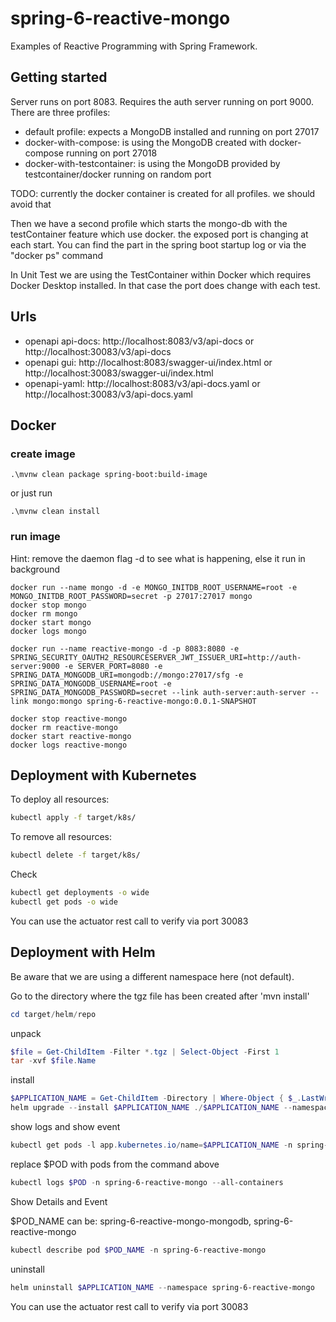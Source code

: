 # spring-6-reactive-mongo
Examples of Reactive Programming with Spring Framework.

## Getting started
Server runs on port 8083. Requires the auth server running on port 9000.
There are three profiles:
* default profile: expects a MongoDB installed and running on port 27017
* docker-with-compose: is using the MongoDB created with docker-compose running on port 27018
* docker-with-testcontainer: is using the MongoDB provided by testcontainer/docker running on random port

TODO: currently the docker container is created for all profiles. we should avoid that

Then we have a second profile which starts the mongo-db with the testContainer feature which use docker. the exposed port is changing at each start.
You can find the part in the spring boot startup log or via the "docker ps" command

In Unit Test we are using the TestContainer within Docker which requires Docker Desktop installed. In that case the port does change with each test.

## Urls

- openapi api-docs: http://localhost:8083/v3/api-docs or http://localhost:30083/v3/api-docs
- openapi gui: http://localhost:8083/swagger-ui/index.html or http://localhost:30083/swagger-ui/index.html
- openapi-yaml: http://localhost:8083/v3/api-docs.yaml or http://localhost:30083/v3/api-docs.yaml

## Docker

### create image
```shell
.\mvnw clean package spring-boot:build-image
```
or just run
```shell
.\mvnw clean install
```

### run image

Hint: remove the daemon flag -d to see what is happening, else it run in background

```shell
docker run --name mongo -d -e MONGO_INITDB_ROOT_USERNAME=root -e MONGO_INITDB_ROOT_PASSWORD=secret -p 27017:27017 mongo 
docker stop mongo
docker rm mongo
docker start mongo
docker logs mongo

docker run --name reactive-mongo -d -p 8083:8080 -e SPRING_SECURITY_OAUTH2_RESOURCESERVER_JWT_ISSUER_URI=http://auth-server:9000 -e SERVER_PORT=8080 -e SPRING_DATA_MONGODB_URI=mongodb://mongo:27017/sfg -e SPRING_DATA_MONGODB_USERNAME=root -e SPRING_DATA_MONGODB_PASSWORD=secret --link auth-server:auth-server --link mongo:mongo spring-6-reactive-mongo:0.0.1-SNAPSHOT
 
docker stop reactive-mongo
docker rm reactive-mongo
docker start reactive-mongo
docker logs reactive-mongo
```

## Deployment with Kubernetes

To deploy all resources:
```bash
kubectl apply -f target/k8s/
```

To remove all resources:
```bash
kubectl delete -f target/k8s/
```

Check
```bash
kubectl get deployments -o wide
kubectl get pods -o wide
```

You can use the actuator rest call to verify via port 30083

## Deployment with Helm

Be aware that we are using a different namespace here (not default).

Go to the directory where the tgz file has been created after 'mvn install'
```powershell
cd target/helm/repo
```

unpack
```powershell
$file = Get-ChildItem -Filter *.tgz | Select-Object -First 1
tar -xvf $file.Name
```

install
```powershell
$APPLICATION_NAME = Get-ChildItem -Directory | Where-Object { $_.LastWriteTime -ge $file.LastWriteTime } | Select-Object -ExpandProperty Name
helm upgrade --install $APPLICATION_NAME ./$APPLICATION_NAME --namespace spring-6-reactive-mongo --create-namespace --wait --timeout 5m --debug
```

show logs and show event
```powershell
kubectl get pods -l app.kubernetes.io/name=$APPLICATION_NAME -n spring-6-reactive-mongo
```
replace $POD with pods from the command above
```powershell
kubectl logs $POD -n spring-6-reactive-mongo --all-containers
```

Show Details and Event

$POD_NAME can be: spring-6-reactive-mongo-mongodb, spring-6-reactive-mongo
```powershell
kubectl describe pod $POD_NAME -n spring-6-reactive-mongo
```

uninstall
```powershell
helm uninstall $APPLICATION_NAME --namespace spring-6-reactive-mongo
```

You can use the actuator rest call to verify via port 30083
